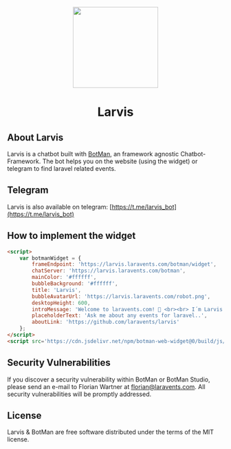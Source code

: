 <p align="center"><img height="188" width="198" src="https://larvis.laravents.com/robot.png"></p>
<h1 align="center">Larvis</h1>

## About Larvis

Larvis is a chatbot built with [BotMan](https://botman.io), an framework agnostic Chatbot-Framework.
The bot helps you on the website (using the widget) or telegram to find laravel related events.


## Telegram

Larvis is also available on telegram: [https://t.me/larvis_bot](https://t.me/larvis_bot)

## How to implement the widget

```html
<script>
    var botmanWidget = {
        frameEndpoint: 'https://larvis.laravents.com/botman/widget',
        chatServer: 'https://larvis.laravents.com/botman',
        mainColor: '#ffffff',
        bubbleBackground: '#ffffff',
        title: 'Larvis',
        bubbleAvatarUrl: 'https://larvis.laravents.com/robot.png',
        desktopHeight: 600,
        introMessage: 'Welcome to laravents.com! 👋 <br><br> I´m Larvis. Your personal 🤖 when it comes to any laravel related events on the 🌍. <br><br> Here´s a 📝 with commands, i understand: <br><br> - Show me conferences <br> - Show me meetups <br> - Show me hackathons',
        placeholderText: 'Ask me about any events for laravel..',
        aboutLink: 'https://github.com/laravents/larvis'
    };
</script>
<script src='https://cdn.jsdelivr.net/npm/botman-web-widget@0/build/js/widget.js'></script>
```

## Security Vulnerabilities

If you discover a security vulnerability within BotMan or BotMan Studio, please send an e-mail to Florian Wartner at florian@laravents.com. All security vulnerabilities will be promptly addressed.

## License

Larvis & BotMan are free software distributed under the terms of the MIT license.

